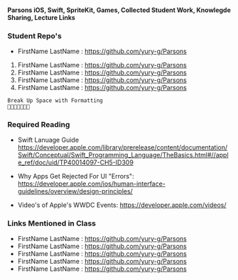 #### Parsons iOS, Swift, SpriteKit, Games, Collected Student Work, Knowlegde Sharing, Lecture Links


### Student Repo's
* FirstName LastName : https://github.com/yury-g/Parsons
1. FirstName LastName : https://github.com/yury-g/Parsons
1. FirstName LastName : https://github.com/yury-g/Parsons
1. FirstName LastName : https://github.com/yury-g/Parsons
1. FirstName LastName : https://github.com/yury-g/Parsons


```
Break Up Space with Formatting 
🐶🐱🦊🐯🐰🙈🦁
```

### Required Reading
* Swift Lanuage Guide  https://developer.apple.com/library/prerelease/content/documentation/Swift/Conceptual/Swift_Programming_Language/TheBasics.html#//apple_ref/doc/uid/TP40014097-CH5-ID309

*  Why Apps Get Rejected For UI "Errors":  https://developer.apple.com/ios/human-interface-guidelines/overview/design-principles/
*  Video's of Apple's WWDC Events:  https://developer.apple.com/videos/


### Links Mentioned in Class
* FirstName LastName : https://github.com/yury-g/Parsons
* FirstName LastName : https://github.com/yury-g/Parsons
* FirstName LastName : https://github.com/yury-g/Parsons
* FirstName LastName : https://github.com/yury-g/Parsons
* FirstName LastName : https://github.com/yury-g/Parsons
